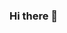 ### Hi there 👋

<!--
**Mayankmishra110/Mayankmishra110** is a ✨ _special_ ✨ repository because its `README.md` (this file) appears on your GitHub profile.

[My Portfolio] (https://mayankcseportfolio.netlify.app/)

Here are some ideas to get you started:

- 🔭 I’m currently working on MERN Full stack 
- 🌱 I’m currently learning Next.Js
- 👯 I’m looking to collaborate on 
- 🤔 I’m looking for help with opportunites
- 💬 Ask me about:
- 📫 How to reach me: 

Solved 100+ DSA Problems on LeetCode
Solved 100+ DSA Problems on GFG

🔗 Let's Connect:
linkedin twitter discord

‍💻 Coding Profile:
leetcode hackerrank

⚙ Languages and Tools:
html5 css3 JavaScript reactjs React Native reactrouter reduxjs jquery nodejs json webpack babeljs bootstrap sass tailwindcss material ui git canva netlify heroku github pages visualstudio adobe photoshop microsoft office notion Jira Figma
